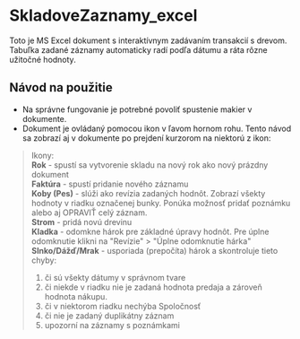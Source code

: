 # SkladoveZaznamy_excel
Toto je MS Excel dokument s interaktívnym zadávaním transakcií s drevom.
Tabuľka zadané záznamy automaticky radí podľa dátumu a ráta rôzne užitočné hodnoty.

## Návod na použitie
* Na správne fungovanie je potrebné povoliť spustenie makier v dokumente.
* Dokument je ovládaný pomocou ikon v ľavom hornom rohu. Tento návod sa zobrazí aj v dokumente po prejdení kurzorom na niektorú z ikon:

>Ikony: <br>
>**Rok** - spustí sa vytvorenie skladu na nový rok ako nový prázdny dokument <br>
>**Faktúra** - spustí pridanie nového záznamu <br>
>**Koby (Pes)** - slúži ako revízia zadaných hodnôt. Zobrazí všekty hodnoty v riadku označenej bunky. Ponúka možnosť pridať poznámku alebo aj OPRAVIŤ celý záznam. <br>
>**Strom** - pridá novú drevinu <br>
>**Kladka** - odomkne hárok pre základné úpravy hodnôt. Pre úplne odomknutie klikni na "Revízie" > "Úplne odomknutie hárka" <br>
>**Slnko/Dážď/Mrak** - usporiada (prepočíta) hárok a skontroluje tieto chyby: <br>
>  1. či sú všekty dátumy v správnom tvare
>  2. či niekde v riadku nie je zadaná hodnota predaja a zároveň hodnota nákupu.
>  3. či v niektorom riadku nechýba Spoločnosť
>  4. či nie je zadaný duplikátny záznam
>  5. upozorní na záznamy s poznámkami
